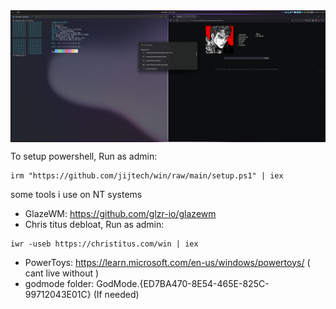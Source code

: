 <img src='desktop.png' alt='Windows' align='center'/>

To setup powershell, Run as admin:
```
irm "https://github.com/jijtech/win/raw/main/setup.ps1" | iex
```

some tools i use on NT systems
* GlazeWM:              https://github.com/glzr-io/glazewm
* Chris titus debloat, Run as admin:
```
iwr -useb https://christitus.com/win | iex
```
* PowerToys:            https://learn.microsoft.com/en-us/windows/powertoys/ ( cant live without )
* godmode folder:       GodMode.{ED7BA470-8E54-465E-825C-99712043E01C}       (If needed)
